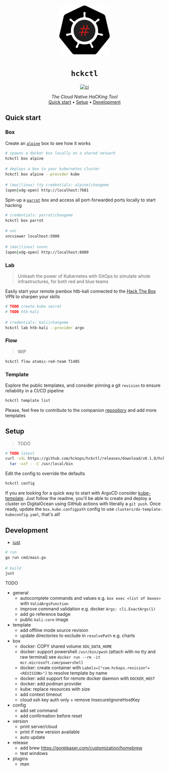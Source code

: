 <p align="center">
  <img width="160" src="docs/logo.svg" alt="logo">
</p>

<h1 align="center"><code>hckctl</code></h1>

<p align="center">
  <a href="https://github.com/hckops/hckctl/actions/workflows/ci.yaml">
    <img src="https://github.com/hckops/hckctl/actions/workflows/ci.yaml/badge.svg" alt="ci">
  </a>
</p>

<p align="center">
  <i>The Cloud Native HaCKing Tool</i><br>
  <a href="#quick-start">Quick start</a>&nbsp;&bull;
  <a href="#setup">Setup</a>&nbsp;&bull;
  <a href="#development">Development</a>
</p>

<!--
TODO description/screenshot/video/gif

A novel Breach and Attack Simulation (BAS) engine with a declarative approach to launch manual and automated attacks, either against a sandbox lab or your infrastructure.
It leverages pre-defined and always up-to-date recipes of your everyday tools to probe and verify your security posture.
Designed to transparently run locally, remotely or integrated in pipelines and to analyze, aggregate and export reports.
-->

## Quick start

### Box

Create an [`alpine`](https://github.com/hckops/megalopolis/blob/main/boxes/base/alpine.yml) box to see how it works
```bash
# spawns a docker box locally on a shared network
hckctl box alpine

# deploys a box to your kubernetes cluster
hckctl box alpine --provider kube

# (mac|linux) tty credentials: alpine|changeme
[open|xdg-open] http://localhost:7681
```

Spin-up a [`parrot`](https://github.com/hckops/megalopolis/blob/main/boxes/base/parrot.yml) box and access all port-forwarded ports locally to start hacking
```bash
# credentials: parrot|changeme
hckctl box parrot

# vnc
vncviewer localhost:5900

# (mac|linux) novnc
[open|xdg-open] http://localhost:6080
```

### Lab

> Unleash the power of Kubernetes with GitOps to simulate whole infrastructures, for both red and blue teams

Easily start your remote pwnbox htb-kali connected to the [Hack The Box](https://www.hackthebox.com) VPN to sharpen your skills
```bash
# TODO create kube secret
# TODO htb-kali

# credentials: kali|changeme
hckctl lab htb-kali --provider argo
```

### Flow

> WIP

```bash
hckctl flow atomic-red-team T1485
```

### Template

Explore the public templates, and consider pinning a git `revision` to ensure reliability in a CI/CD pipeline
```bash
hckctl template list
```

Please, feel free to contribute to the companion [repository](https://github.com/hckops/megalopolis) and add more templates

## Setup

> TODO

```bash
# TODO latest
curl -sSL https://github.com/hckops/hckctl/releases/download/v0.1.0/hckctl_linux_x86_64.tar.gz | \
  tar -xzf - -C /usr/local/bin
```

Edit the config to override the defaults
```bash
hckctl config
```

If you are looking for a quick way to start with ArgoCD consider [kube-template](https://github.com/hckops/kube-template).
Just follow the readme, you'll be able to create and deploy a cluster on DigitalOcean using GitHub actions with literally a `git push`.
Once ready, update the `box.kube.configpath` config to use `clusters/do-template-kubeconfig.yaml`, that's all!

## Development

* [just](https://github.com/casey/just)

```bash
# run
go run cmd/main.go

# build
just
```

TODO
* general
    - autocomplete commands and values e.g. `box exec <list of boxes>` with `ValidArgsFunction`
    - improve command validation e.g. docker `Args: cli.ExactArgs(1)`
    - add go reference badge
    - public `kali-core` image
* template
    - add offline mode source revision
    - update directories to exclude in `resolvePath` e.g. charts
* box
    - docker: COPY shared volume `XDG_DATA_HOME`
    - docker: support powershell `/usr/bin/pwsh` (attach with no tty and raw terminal) see `docker run --rm -it mcr.microsoft.com/powershell`
    - docker: create container with `Labels=["com.hckops.revision"=<REVISION>"]` to resolve template by name
    - docker: add support for remote docker daemon with `DOCKER_HOST`
    - docker: add podman provider
    - kube: replace resources with size
    - add context timeout
    - cloud ssh key auth only + remove InsecureIgnoreHostKey
* config
    - add set command
    - add confirmation before reset
* version
    - print server/cloud
    - print if new version available
    - auto update
* release
    - add brew https://goreleaser.com/customization/homebrew
    - test windows
* plugins
    - man
